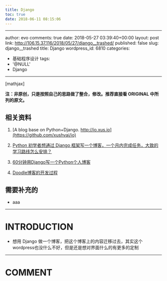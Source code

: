 ```yaml
---
title: Django
toc: true
date: 2018-06-11 08:15:06
---
```

---
author: evo
comments: true
date: 2018-05-27 03:39:40+00:00
layout: post
link: http://106.15.37.116/2018/05/27/django__trashed/
published: false
slug: django__trashed
title: Django
wordpress_id: 6810
categories:
- 基础程序设计
tags:
- '@NULL'
- Django
---

<!-- more -->

[mathjax]

**注：非原创，只是按照自己的思路做了整合，修改。推荐直接看 ORIGINAL 中所列的原文。**


## 相关资料





 	
  1. [A blog base on Python+Django. http://io.xus.io](https://github.com/xushvai/io)

 	
  2. [Python 初学者想通过 Django 框架写一个博客，一个月内完成任务，大致的学习路线怎么安排？](https://www.zhihu.com/question/20299906)

 	
  3. [60分钟用Django写一个Python个人博客](https://zhuanlan.zhihu.com/p/29685446)

 	
  4. [Doodle博客的开发过程](https://www.keakon.net/2010/11/01/Doodle%E5%8D%9A%E5%AE%A2%E7%9A%84%E5%BC%80%E5%8F%91%E8%BF%87%E7%A8%8B)




## 需要补充的





 	
  * aaa





* * *





# INTRODUCTION





 	
  * 想用 Django 做一个博客，把这个博客上的内容迁移过去，其实这个wordpress也没什么不好，但是还是想对界面什么的有更多的定制


























* * *





# COMMENT



